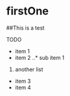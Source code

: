 # firstOne
##This is a test 

TODO
* item 1
* item 2
..* sub item 1
1. another list
* item 3
* item 4
